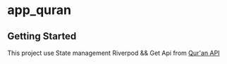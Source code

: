 # app_quran

## Getting Started
This project use State management Riverpod && Get Api from [Qur'an API](https://alquran.cloud/api)

